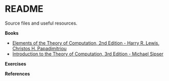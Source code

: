 # README

Source files and useful resources.

**Books**

- [Elements of the Theory of Computation, 2nd Edition - Harry R. Lewis, Christos H. Papadimitriou](https://goo.gl/SqZ54w)
- [Introduction to the Theory of Computation, 3rd Edition - Michael Sipser](https://goo.gl/MdVvYg)

**Exercises**


**References**
